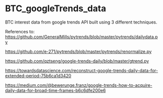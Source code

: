 # BTC_googleTrends_data
BTC interest data from google trends API built using 3 different techniques. 

References to: 
https://github.com/GeneralMills/pytrends/blob/master/pytrends/dailydata.py

https://github.com/e-271/pytrends/blob/master/pytrends/renormalize.py

https://github.com/qztseng/google-trends-daily/blob/master/gtrend.py

https://towardsdatascience.com/reconstruct-google-trends-daily-data-for-extended-period-75b6ca1d3420

https://medium.com/@bewerunge.franz/google-trends-how-to-acquire-daily-data-for-broad-time-frames-b6c6dfe200e6
